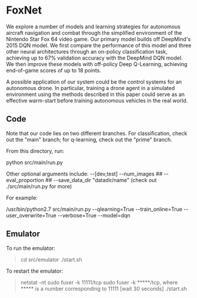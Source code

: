 # FoxNet

We explore a number of models and learning strategies for autonomous aircraft navigation and combat through the simplified environment of the Nintendo Star Fox 64 video game. Our primary model builds off DeepMind's 2015 DQN model. We first compare the performance of this model and three other neural architectures through an on-policy classification task, achieving up to 67\% validation accuracy with the DeepMind DQN model. We then improve these models with off-policy Deep Q-Learning, achieving end-of-game scores of up to 18 points.

A possible application of our system could be the control systems for an autonomous drone. In particular, training a drone agent in a simulated environment using the methods described in this paper could serve as an effective warm-start before training autonomous vehicles in the real world.


## Code

Note that our code lies on two different branches. For classification, check out the "main" branch; for q-learning, check out the "prime" branch.

From this directory, run:

python src/main/run.py

Other optional arguments include:
--[dev,test]
--num_images ##
--eval_proportion ##
--save_data_dir "datadir/name"
(check out ./src/main/run.py for more)

For example:

/usr/bin/python2.7 src/main/run.py
--qlearning=True
--train_online=True
--user_overwrite=True
--verbose=True
--model=dqn


## Emulator

To run the emulator:
> cd src/emulator
> ./start.sh

To restart the emulator:
> netstat -nt
> sudo fuser -k 11111/tcp
> sudo fuser -k *****/tcp, where ***** is a number corresponding to 11111
[wait 30 seconds]
> ./start.sh
